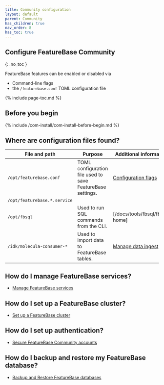 ```yaml
---
title: Community configuration
layout: default
parent: Community
has_children: true
nav_order: 8
has_toc: true
---
```


## Configure FeatureBase Community
{: .no_toc }

FeatureBase features can be enabled or disabled via

* Command-line flags
* the `/featurebase.conf` TOML configuration file

{% include page-toc.md %}

## Before you begin

{% include /com-install/com-install-before-begin.md %}

## Where are configuration files found?

| File and path | Purpose | Additional information |
|---|---|---|
| `/opt/featurebase.conf` | TOML configuration file used to save FeatureBase settings. | [Configuration flags](/docs/community/com-config/com-config-flags) |
| `/opt/featurebase.*.service` |  |  |
| `/opt/fbsql` | Used to run SQL commands from the CLI. | [/docs/tools/fbsql/fbsql-home] |
| `/idk/molecula-consumer-*` | Used to import data to FeatureBase tables. | [Manage data ingest](/docs/community/com-ingest/com-ingest-manage) |

## How do I manage FeatureBase services?

* [Manage FeatureBase services](/docs/community/com-config/com-config-manage-fb-services)

## How do I set up a FeatureBase cluster?

* [Set up a FeatureBase cluster](/docs/community/com-config/old-resize-cluster)

## How do I set up authentication?

* [Secure FeatureBase Community accounts](/docs/community/com-auth/com-auth-manage)

## How do I backup and restore my FeatureBase database?

* [Backup and Restore FeatureBase databases](/docs/community/com-backup/com-backup-home)
